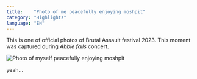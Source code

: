 ```yaml
---
title:    "Photo of me peacefully enjoying moshpit"
category: "Highlights"
language: "EN"
---
```


This is one of official photos of Brutal Assault festival 2023.
This moment was captured during _Abbie falls_ concert.

![Photo of myself peacefully enjoying moshpit](/assets/music-reports/2023-08-25-photo-of-me-enjoying-moshpit/me-in-pit.jpg)

yeah...
